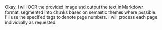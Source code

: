 Okay, I will OCR the provided image and output the text in Markdown format, segmented into chunks based on semantic themes where possible. I'll use the specified tags to denote page numbers. I will process each page individually as requested.
